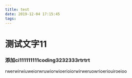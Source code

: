```yaml
---
title: test
date: 2019-12-04 17:15:45
tags:
---
```

# 测试文字11

### 添加ci111111111coding3232333rtrtrt
rwerwirwiuweiorwruwiorwioerioiorwirweruowrioeriouiroeioo
